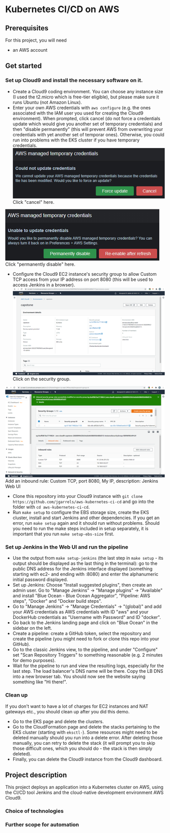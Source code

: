# Kubernetes CI/CD on AWS

## Prerequisites

For this project, you will need

- an AWS account

## Get started

### Set up Cloud9 and install the necessary software on it.

- Create a Cloud9 coding environment. You can choose any instance size (I used the t2.micro which is free-tier eligible),
  but please make sure it runs Ubuntu (not Amazon Linux).
- Enter your own AWS credentials with `aws configure` (e.g. the ones associated with the IAM user you used for creating the Cloud9 environment). When prompted, click cancel 
  (do not force a credentials update which would give you another set of temporary credentials) and then "disable permanently" (this will prevent AWS from 
  overwriting your credentials with yet another set of temporar ones). Otherwise, you could run into problems with the EKS cluster if you have temporary credentials.
![Click cancel here](./screenshots/2a-aws-configure-click-cancel.png)
Click "cancel" here.

![Click "permanently disable" here](./screenshots/2b-aws-configure-click-permanently-disable.png)
Click "permanently disable" here.

- Configure the Cloud9 EC2 instance's security group to allow Custom TCP access from your IP address on port 8080 (this will be used to access Jenkins in a browser).
![Click on the security group](./screenshots/1a-Cloud9-overview-click-sg.png)
Click on the security group.

![Add an inbound rule: Custom TCP, port 8080, My IP, description: Jenkins Web UI](./screenshots/1b-Cloud9-security-group-inbound-rules.png)
Add an inbound rule: Custom TCP, port 8080, My IP, description: Jenkins Web UI

- Clone this repository into your Cloud9 instance with `git clone https://github.com/jgarrels/aws-kubernetes-ci-cd` and go into the folder with `cd aws-kubernetes-ci-cd`.
- Run `make setup` to configure the EBS storage size, create the EKS cluster, install and start Jenkins and other dependencies. If you get an error, run `make setup` again and 
  it should run without problems. Should you need to run the make steps included in setup separately, it is important that you run `make setup-ebs-size` first.

### Set up Jenkins in the Web UI and run the pipeline

- Use the output from `make setup-jenkins` (the last step in `make setup` - its output should be displayed as the last thing in the terminal):
  go to the public DNS address for the Jenkins interface displayed (something starting with ec2- and ending with :8080)
  and enter the alphanumeric initial password displayed.
- Set up Jenkins: Choose "Install suggested plugins", then create an admin user.
  Go to "Manage Jenkins" -> "Manage plugins" -> "Available" and install "Blue Ocean - Blue Ocean Aggregator", "Pipeline: AWS steps", "Docker" and "Docker build steps".
- Go to "Manage Jenkins" -> "Manage Credentials" -> "(global)" and add your AWS credentials as AWS credentials with ID "aws" 
  and your DockerHub credentials as "Username with Password" and ID "docker".
- Go back to the Jenkins landing page and click on "Blue Ocean" in the sidebar on the left.
- Create a pipeline: create a GitHub token, select the repository and create the pipeline (you might need to fork or clone this repo into your GitHub).
- Go to the classic Jenkins view, to the pipeline, and under "Configure" set "Scan Repository Triggers" to something reasonable (e.g. 2 minutes for demo purposes).
- Wait for the pipeline to run and view the resulting logs, especially for the last step. The load balancer's DNS name will be there.
  Copy the LB DNS into a new browser tab. You should now see the website saying something like "Hi there!".

### Clean up

If you don't want to have a lot of charges for EC2 instances and NAT gateways etc., you should clean up after you did this demo.
- Go to the EKS page and delete the clusters.
- Go to the CloudFormation page and delete the stacks pertaining to the EKS cluster (starting with `eksctl-`). Some resources might need to be deleted manually 
  should you run into a delete error. After deleting those manually, you can retry to delete the stack (it will prompt you to skip those difficult ones, which you 
  should do - the stack is then simply deleted).
- Finally, you can delete the Cloud9 instance from the Cloud9 dashboard.


## Project description

This project deploys an application into a Kubernetes cluster on AWS, using the CI/CD tool Jenkins and the cloud-native development environment AWS Cloud9.

### Choice of technologies

### Further scope for automation

